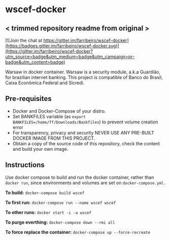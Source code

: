 # wscef-docker 
## < trimmed repository readme from original >

[![Join the chat at https://gitter.im/farribeiro/wscef-docker](https://badges.gitter.im/farribeiro/wscef-docker.svg)](https://gitter.im/farribeiro/wscef-docker?utm_source=badge&utm_medium=badge&utm_campaign=pr-badge&utm_content=badge)

Warsaw in docker container. Warsaw is a security module, a.k.a Guardião, for brazilian
internet banking. This project is compatible of Banco do Brasil, Caixa Econômica
Federal and Sicredi.

## Pre-requisites

- Docker and Docker-Compose of your distro.
- Set BANKFILES variable (as `export BANKFILES=/home/ff/Downloads/Bankfiles`) to prevent volume creation error
- For transparency, privacy and security NEVER USE ANY PRE-BUILT DOCKER IMAGE FROM THIS PROJECT.
- Obtain a copy of the source code of this repository, check the content and build your own image.

## Instructions

Use docker compose to build and run the docker container, rather than `docker run`, 
since environments and volumes are set on `docker-compose.yml`.

**To build:** `docker-compose build wscef`

**To first run:** `docker-compose run --name wscef wscef`

**To other runs:** `docker start -i -a wscef`

**To purge everthing:** `docker-compose down --rmi all`

**To force replace the container:** `docker-compose up --force-recreate`
